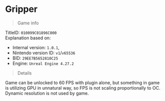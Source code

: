 # Gripper

> Game info

TitleID: `010099C01896C000`<br>
Explanation based on:
- Internal version: `1.0.1`, 
- Nintendo version ID: `v1`/`v65536`
- BID: `29EE7B5652810C25`
- Engine: `Unreal Engine 4.27.2`

> Details

Game can be unlocked to 60 FPS with plugin alone, but something in game is utilizing GPU in unnatural way, so FPS is not scaling proportionally to OC. Dynamic resolution is not used by game.